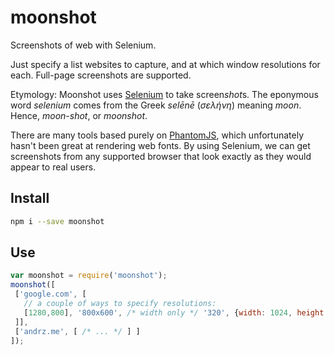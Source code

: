 # moonshot
Screenshots of web with Selenium.

Just specify a list websites to capture, and at which window resolutions for each. Full-page screenshots are supported.

Etymology: Moonshot uses [Selenium] to take screen*shot*s. The eponymous word *selenium* comes from the Greek *selēnē* (*σελήνη*) meaning *moon*. Hence, *moon*-*shot*, or *moonshot*. 

There are many tools based purely on [PhantomJS], which unfortunately hasn't been great at rendering web fonts.
By using Selenium, we can get screenshots from any supported browser that look exactly as they would appear to real users.

## Install

```sh
npm i --save moonshot
```

## Use

```js
var moonshot = require('moonshot');
moonshot([
 ['google.com', [
   // a couple of ways to specify resolutions:
   [1280,800], '800x600', /* width only */ '320', {width: 1024, height: 768}
 ]],
 ['andrz.me', [ /* ... */ ] ]
]);
```

[selenium]: http://www.seleniumhq.org/
[phantomjs]: http://phantomjs.org/
